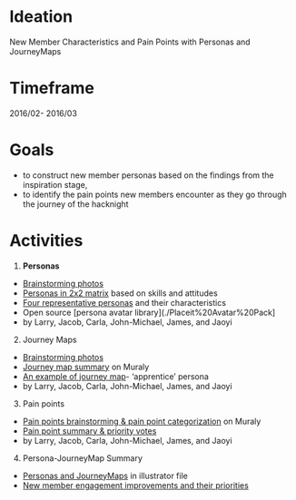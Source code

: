 
# Ideation

New Member Characteristics and Pain Points with Personas and JourneyMaps

# Timeframe

2016/02- 2016/03

# Goals 

* to construct new member personas based on the findings from the inspiration stage, 
* to identify the pain points new members encounter as they go through the journey of  the hacknight 

# Activities  

1. **Personas**
 * [Brainstorming photos](./1-1_Personas_BrainstormPhotos/)
 * [Personas in 2x2 matrix](./1-2_Personas_2x2Matrix_20160219.png) based on skills and attitudes 
 * [Four representative personas](./1-3_Personas_Muraly_JaoyiEdit_20160406.pdf) and their characteristics 
 * Open source [persona avatar library](./Placeit%20Avatar%20Pack]
 * by Larry, Jacob, Carla, John-Michael, James, and Jaoyi

2. Journey Maps
 * [Brainstorming photos](./2-1_JourneyMaps_BrainstormPhotos/)
 * [Journey map summary](./3-1_PainPointCategorizations-Personas-JourneyMaps_MuralyRawData_20160331.png) on Muraly 
 * [An example of journey map](./2-2_JourneyMaps_Apprentice_Muraly_JaoyiEdit_20160406.png)- ‘apprentice’ persona 
 * by Larry, Jacob, Carla, John-Michael, James, and Jaoyi

3. Pain points
 * [Pain points brainstorming & pain point categorization](./3-1_PainPoints-Personas-JourneyMaps_MuralyRawData_20160331.png)  on Muraly 
 * [Pain point summary & priority votes](./3-2_PainPoints_MuralySummaryandPriorityVotes_JaoyiEdit_20160406.pdf)
 * by Larry, Jacob, Carla, John-Michael, James, and Jaoyi

4. Persona-JourneyMap Summary
 * [Personas and JourneyMaps](./original-docs/4-1_PersonaJourneyMapFigures.ai) in illustrator file
 * [New member engagement improvements and their priorities](./4-2_NewMemberEngagement_PainpointsandImprovementAreas_20170209) 
